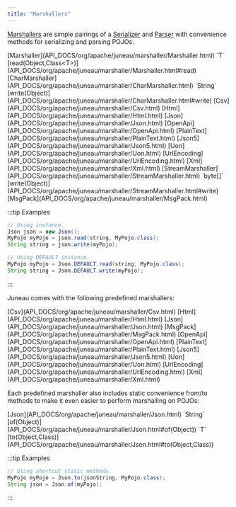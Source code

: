 ```yaml
---
title: "Marshallers"
---
```


[Marshallers](API_DOCS/org/apache/juneau/marshaller/Marshaller.html) are simple pairings of a [Serializer](API_DOCS/org/apache/juneau/serializer/Serializer.html) 
and [Parser](API_DOCS/org/apache/juneau/parser/Parser.html) with convenience methods for serializing and parsing
POJOs.

<tree>
<node-0><java-abstract-class>[Marshaller](API_DOCS/org/apache/juneau/marshaller/Marshaller.html)</java-abstract-class></node-0>
<node-1><java-method>`T` [read(Object,Class&lt;T&gt;)](API_DOCS/org/apache/juneau/marshaller/Marshaller.html#read)</java-method></node-1>
<node-2><java-abstract-class>[CharMarshaller](API_DOCS/org/apache/juneau/marshaller/CharMarshaller.html)</java-abstract-class></node-2>
<node-3><java-method>`String` [write(Object)](API_DOCS/org/apache/juneau/marshaller/CharMarshaller.html#write)</java-method></node-3>
<node-4><javac-class>[Csv](API_DOCS/org/apache/juneau/marshaller/Csv.html)</javac-class> <javac-class>[Html](API_DOCS/org/apache/juneau/marshaller/Html.html)</javac-class> <javac-class>[Json](API_DOCS/org/apache/juneau/marshaller/Json.html)</javac-class> <javac-class>[OpenApi](API_DOCS/org/apache/juneau/marshaller/OpenApi.html)</javac-class> <javac-class>[PlainText](API_DOCS/org/apache/juneau/marshaller/PlainText.html)</javac-class> <javac-class>[Json5](API_DOCS/org/apache/juneau/marshaller/Json5.html)</javac-class> <javac-class>[Uon](API_DOCS/org/apache/juneau/marshaller/Uon.html)</javac-class> <javac-class>[UrlEncoding](API_DOCS/org/apache/juneau/marshaller/UrlEncoding.html)</javac-class> <javac-class>[Xml](API_DOCS/org/apache/juneau/marshaller/Xml.html)</javac-class></node-4>
<node-2><java-abstract-class>[StreamMarshaller](API_DOCS/org/apache/juneau/marshaller/StreamMarshaller.html)</java-abstract-class></node-2>
<node-3><java-method>`byte[]` [write(Object)](API_DOCS/org/apache/juneau/marshaller/StreamMarshaller.html#write)</java-method></node-3>
<node-4><javac-class>[MsgPack](API_DOCS/org/apache/juneau/marshaller/MsgPack.html)</javac-class></node-4>
</tree>

:::tip Examples
```java
// Using instance.
Json json = new Json();
MyPojo myPojo = json.read(string, MyPojo.class);
String string = json.write(myPojo);
```

```java
// Using DEFAULT instance.
MyPojo myPojo = Json.DEFAULT.read(string, MyPojo.class);
String string = Json.DEFAULT.write(myPojo);
```
:::

Juneau comes with the following predefined marshallers:

<tree>
<node-0>
<javac-class>[Csv](API_DOCS/org/apache/juneau/marshaller/Csv.html)</javac-class>
<javac-class>[Html](API_DOCS/org/apache/juneau/marshaller/Html.html)</javac-class>
<javac-class>[Json](API_DOCS/org/apache/juneau/marshaller/Json.html)</javac-class>
<javac-class>[MsgPack](API_DOCS/org/apache/juneau/marshaller/MsgPack.html)</javac-class>
<javac-class>[OpenApi](API_DOCS/org/apache/juneau/marshaller/OpenApi.html)</javac-class>
<javac-class>[PlainText](API_DOCS/org/apache/juneau/marshaller/PlainText.html)</javac-class>
<javac-class>[Json5](API_DOCS/org/apache/juneau/marshaller/Json5.html)</javac-class>
<javac-class>[Uon](API_DOCS/org/apache/juneau/marshaller/Uon.html)</javac-class>
<javac-class>[UrlEncoding](API_DOCS/org/apache/juneau/marshaller/UrlEncoding.html)</javac-class>
<javac-class>[Xml](API_DOCS/org/apache/juneau/marshaller/Xml.html)</javac-class>
</node-0>
</tree>

Each predefined marshaller also includes static convenience from/to methods to make it even easier to perform
marshalling on POJOs:

<tree>
<node-0><java-class>[Json](API_DOCS/org/apache/juneau/marshaller/Json.html)</java-class></node-0>
<node-1><java-method>`String` [of(Object)](API_DOCS/org/apache/juneau/marshaller/Json.html#of(Object))</java-method></node-1>
<node-1><java-method>`T` [to(Object,Class)](API_DOCS/org/apache/juneau/marshaller/Json.html#to(Object,Class))</java-method></node-1>
</tree>

:::tip Examples
```java
// Using shortcut static methods.
MyPojo myPojo = Json.to(jsonString, MyPojo.class);
String json = Json.of(myPojo);
```
:::